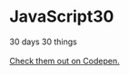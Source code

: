 # JavaScript30
30 days 30 things<br /><br />
[Check them out on Codepen.](https://codepen.io/trobes/)
